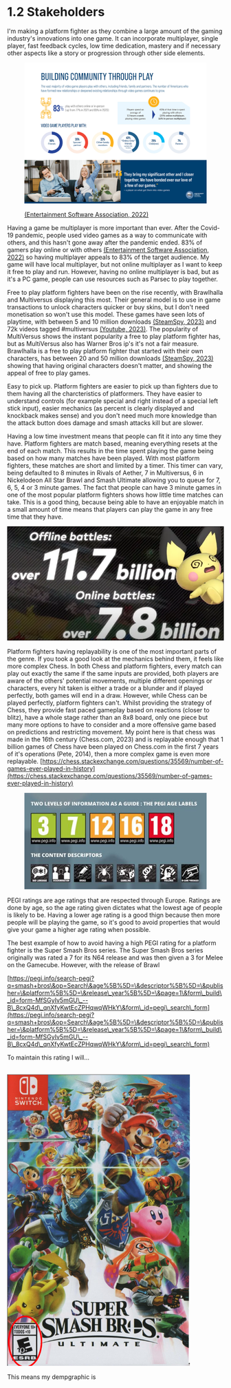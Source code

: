 # 1.2 Stakeholders

I'm making a platform fighter as they combine a large amount of the gaming industry's innovations into one game. It can incorporate multiplayer, single player, fast feedback cycles, low time dedication, mastery and if necessary other aspects like a story or progression through other side elements.

<figure><img src="../.gitbook/assets/image (2) (1).png" alt=""><figcaption><p><a href="../reference-list.md">(Entertainment Software Association, 2022)</a></p></figcaption></figure>

Having a game be multiplayer is more important than ever. After the Covid-19 pandemic, people used video games as a way to communicate with others, and this hasn't gone away after the pandemic ended. 83% of gamers play online or with others [(Entertainment Software Association, 2022)](../reference-list.md) so having multiplayer appeals to 83% of the target audience. My game will have local multiplayer, but not online multiplayer as I want to keep it free to play and run. However, having no online multiplayer is bad, but as it's a PC game, people can use resources such as Parsec to play together.

Free to play platform fighters have been on the rise recently, with Brawlhalla and Multiversus displaying this most. Their general model is to use in game transactions to unlock characters quicker or buy skins, but I don't need monetisation so won't use this model. These games have seen lots of playtime, with between 5 and 10 million downloads [(SteamSpy, 2023)](../reference-list.md) and 72k videos tagged #multiversus [(Youtube, 2023)](../reference-list.md). The popularity of MultiVersus shows the instant popularity a free to play platform fighter has, but as MultiVersus also has Warner Bros ip's it's not a fair measure. Brawlhalla is a free to play platform fighter that started with their own characters, has between 20 and 50 million downloads [(SteamSpy, 2023) ](../reference-list.md)showing that having original characters doesn't matter, and showing the appeal of free to play games.

Easy to pick up. Platform fighters are easier to pick up than fighters due to them having all the charcteristics of platformers. They have easier to understand controls (for example special and right instead of a special left stick input), easier mechanics (as percent is clearly displayed and knockback makes sense) and you don't need much more knowledge than the attack button does damage and smash attacks kill but are slower.&#x20;

Having a low time investment means that people can fit it into any time they have. Platform fighters are match based, meaning everything resets at the end of each match. This results in the time spent playing the game being based on how many matches have been played. With most platform fighters, these matches are short and limited by a timer. This timer can vary, being defaulted to 8 minutes in Rivals of Aether, 7 in Multiversus, 6 in Nickelodeon All Star Brawl and Smash Ultimate allowing you to queue for 7, 6, 5, 4 or 3 minute games. The fact that people can have 3 minute games in one of the most popular platform fighters shows how little time matches can take. This is a good thing, because being able to have an enjoyable match in a small amount of time means that players can play the game in any free time that they have.&#x20;

![](<../.gitbook/assets/image (1).png>)

Platform fighters having replayability is one of the most important parts of the genre. If you took a good look at the mechanics behind them, it feels like more complex Chess. In both Chess and platform fighters, every match can play out exactly the same if the same inputs are provided, both players are aware of the others' potential movements, multiple different openings or characters, every hit taken is either a trade or a blunder and if played perfectly, both games will end in a draw. However, while Chess can be played perfectly, platform fighters can't. Whilst providing the strategy of Chess, they provide fast paced gameplay based on reactions (closer to blitz), have a whole stage rather than an 8x8 board, only one piece but many more options to have to consider and a more offensive game based on predictions and restricting movement. My point here is that chess was made in the 16th century (Chess.com, 2023) and is replayable enough that 1 billion games of Chess have been played on Chess.com in the first 7 years of it's operations (Pete, 2014), then a more complex game is even more replayable. [https://chess.stackexchange.com/questions/35569/number-of-games-ever-played-in-history](https://chess.stackexchange.com/questions/35569/number-of-games-ever-played-in-history)

<figure><img src="../.gitbook/assets/image (2).png" alt=""><figcaption></figcaption></figure>

PEGI ratings are age ratings that are respected through Europe. Ratings are done by age, so the age rating given dictates what the lowest age of people is likely to be. Having a lower age rating is a good thign because then more people will be playing the game, so it's good to avoid properties that would give your game a higher age rating when possible.

The best example of how to avoid having a high PEGI rating for a platform fighter is the Super Smash Bros series. The Super Smash Bros series originally was rated a 7 for its N64 release and was then given a 3 for Melee on the Gamecube. However, with the release of Brawl

[https://pegi.info/search-pegi?q=smash+bros\&op=Search\&age%5B%5D=\&descriptor%5B%5D=\&publisher=\&platform%5B%5D=\&release\_year%5B%5D=\&page=1\&form\_build\_id=form-MfSGyIv5mGU\_--B\_8cxQ4d\_qnXfyKwtEcZPHqwqWHkY\&form\_id=pegi\_search\_form](https://pegi.info/search-pegi?q=smash+bros\&op=Search\&age%5B%5D=\&descriptor%5B%5D=\&publisher=\&platform%5B%5D=\&release\_year%5B%5D=\&page=1\&form\_build\_id=form-MfSGyIv5mGU\_--B\_8cxQ4d\_qnXfyKwtEcZPHqwqWHkY\&form\_id=pegi\_search\_form)

To maintain this rating I will...

\
![](<../.gitbook/assets/image (6).png>)

This means my dempgraphic is

